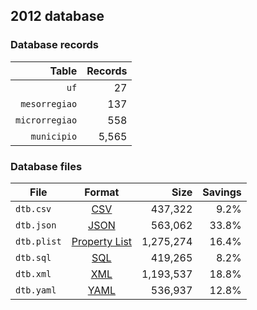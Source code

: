 ## 2012 database

### Database records

|          Table | Records |
| --------------:| -------:|
|           `uf` |      27 |
|  `mesorregiao` |     137 |
| `microrregiao` |     558 |
|    `municipio` |   5,565 |

### Database files

| File        | Format                                                       |      Size | Savings |
| ----------- |:------------------------------------------------------------:| ---------:| -------:|
| `dtb.csv`   | [CSV](https://en.wikipedia.org/wiki/Comma-separated_values)  |   437,322 |    9.2% |
| `dtb.json`  | [JSON](https://en.wikipedia.org/wiki/JSON)                   |   563,062 |   33.8% |
| `dtb.plist` | [Property List](https://en.wikipedia.org/wiki/Property_list) | 1,275,274 |   16.4% |
| `dtb.sql`   | [SQL](https://en.wikipedia.org/wiki/SQL)                     |   419,265 |    8.2% |
| `dtb.xml`   | [XML](https://en.wikipedia.org/wiki/XML)                     | 1,193,537 |   18.8% |
| `dtb.yaml`  | [YAML](https://en.wikipedia.org/wiki/YAML)                   |   536,937 |   12.8% |

